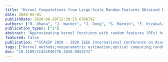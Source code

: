 ```yaml
---
title: "Kernel Computations from Large-Scale Random Features Obtained by Optical Processing Units"
date: 2020-05-01
publishDate: 2020-06-20T12:30:25.676679Z
authors: ["R. Ohana", "J. Wacker", "J. Dong", "S. Marmin", "F. Krzakala", "M. Filippone", "L. Daudet"]
publication_types: ["1"]
abstract: "Approximating kernel functions with random features (RFs) has been a successful application of random projections for nonparametric estimation. However, performing random projections presents computational challenges for large-scale problems. Recently, a new optical hardware called Optical Processing Unit (OPU) has been developed for fast and energy-efficient computation of large-scale RFs in the analog domain. More specifically, the OPU performs the multiplication of input vectors by a large random matrix with complexvalued i.i.d. Gaussian entries, followed by the application of an element-wise squared absolute value operation – this last nonlinearity being intrinsic to the sensing process. In this paper, we show that this operation results in a dot-product kernel that has connections to the polynomial kernel, and we extend this computation to arbitrary powers of the feature map. Experiments demonstrate that the OPU kernel and its RF approximation achieve competitive performance in applications using kernel ridge regression and transfer learning for image classification. Crucially, thanks to the use of the OPU, these results are obtained with time and energy savings."
featured: false
publication: "*ICASSP 2020 - 2020 IEEE International Conference on Acoustics, Speech and Signal Processing (ICASSP)*"
tags: ["Kernel methods;nonparametric estimation;optical computing;random features;kernel ridge regression"]
doi: "10.1109/ICASSP40776.2020.9053272"
---
```


